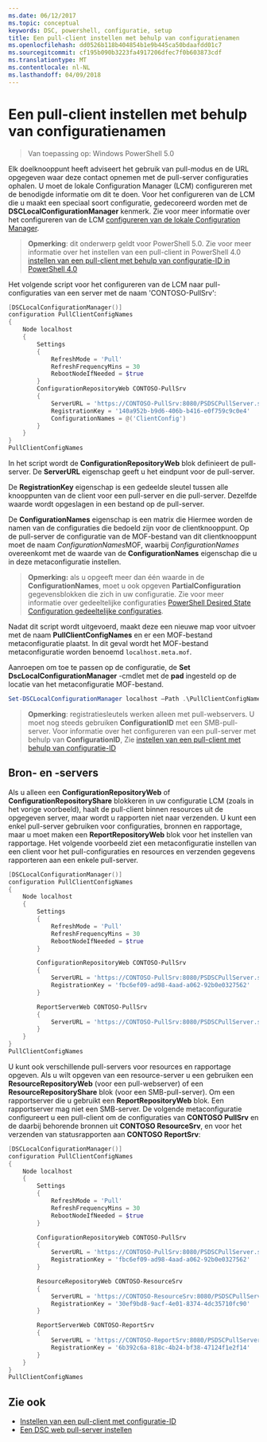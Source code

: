 ```yaml
---
ms.date: 06/12/2017
ms.topic: conceptual
keywords: DSC, powershell, configuratie, setup
title: Een pull-client instellen met behulp van configuratienamen
ms.openlocfilehash: dd0526b118b404854b1e9b445ca50bdaafdd01c7
ms.sourcegitcommit: cf195b090b3223fa4917206dfec7f0b603873cdf
ms.translationtype: MT
ms.contentlocale: nl-NL
ms.lasthandoff: 04/09/2018
---
```

# <a name="setting-up-a-pull-client-using-configuration-names"></a>Een pull-client instellen met behulp van configuratienamen

> Van toepassing op: Windows PowerShell 5.0

Elk doelknooppunt heeft adviseert het gebruik van pull-modus en de URL opgegeven waar deze contact opnemen met de pull-server configuraties ophalen.
U moet de lokale Configuration Manager (LCM) configureren met de benodigde informatie om dit te doen.
Voor het configureren van de LCM die u maakt een speciaal soort configuratie, gedecoreerd worden met de **DSCLocalConfigurationManager** kenmerk.
Zie voor meer informatie over het configureren van de LCM [configureren van de lokale Configuration Manager](metaConfig.md).

> **Opmerking**: dit onderwerp geldt voor PowerShell 5.0.
Zie voor meer informatie over het instellen van een pull-client in PowerShell 4.0 [instellen van een pull-client met behulp van configuratie-ID in PowerShell 4.0](pullClientConfigID4.md)

Het volgende script voor het configureren van de LCM naar pull-configuraties van een server met de naam 'CONTOSO-PullSrv':

```powershell
[DSCLocalConfigurationManager()]
configuration PullClientConfigNames
{
    Node localhost
    {
        Settings
        {
            RefreshMode = 'Pull'
            RefreshFrequencyMins = 30
            RebootNodeIfNeeded = $true
        }
        ConfigurationRepositoryWeb CONTOSO-PullSrv
        {
            ServerURL = 'https://CONTOSO-PullSrv:8080/PSDSCPullServer.svc'
            RegistrationKey = '140a952b-b9d6-406b-b416-e0f759c9c0e4'
            ConfigurationNames = @('ClientConfig')
        }
    }
}
PullClientConfigNames
```

In het script wordt de **ConfigurationRepositoryWeb** blok definieert de pull-server.
De **ServerURL** eigenschap geeft u het eindpunt voor de pull-server.

De **RegistrationKey** eigenschap is een gedeelde sleutel tussen alle knooppunten van de client voor een pull-server en die pull-server.
Dezelfde waarde wordt opgeslagen in een bestand op de pull-server.

De **ConfigurationNames** eigenschap is een matrix die Hiermee worden de namen van de configuraties die bedoeld zijn voor de clientknooppunt.
Op de pull-server de configuratie van de MOF-bestand van dit clientknooppunt moet de naam *ConfigurationNames*MOF, waarbij *ConfigurationNames* overeenkomt met de waarde van de **ConfigurationNames**  eigenschap die u in deze metaconfiguratie instellen.

>**Opmerking:** als u opgeeft meer dan één waarde in de **ConfigurationNames**, moet u ook opgeven **PartialConfiguration** gegevensblokken die zich in uw configuratie.
Zie voor meer informatie over gedeeltelijke configuraties [PowerShell Desired State Configuration gedeeltelijke configuraties](partialConfigs.md).

Nadat dit script wordt uitgevoerd, maakt deze een nieuwe map voor uitvoer met de naam **PullClientConfigNames** en er een MOF-bestand metaconfiguratie plaatst.
In dit geval wordt het MOF-bestand metaconfiguratie worden benoemd `localhost.meta.mof`.

Aanroepen om toe te passen op de configuratie, de **Set DscLocalConfigurationManager** -cmdlet met de **pad** ingesteld op de locatie van het metaconfiguratie MOF-bestand.

```powershell
Set-DSCLocalConfigurationManager localhost –Path .\PullClientConfigNames –Verbose.
```

> **Opmerking**: registratiesleutels werken alleen met pull-webservers.
U moet nog steeds gebruiken **ConfigurationID** met een SMB-pull-server.
Voor informatie over het configureren van een pull-server met behulp van **ConfigurationID**, Zie [instellen van een pull-client met behulp van configuratie-ID](PullClientConfigNames.md)

## <a name="resource-and-report-servers"></a>Bron- en -servers

Als u alleen een **ConfigurationRepositoryWeb** of **ConfigurationRepositoryShare** blokkeren in uw configuratie LCM (zoals in het vorige voorbeeld), haalt de pull-client binnen resources uit de opgegeven server, maar wordt u rapporten niet naar verzenden.
U kunt een enkel pull-server gebruiken voor configuraties, bronnen en rapportage, maar u moet maken een **ReportRepositoryWeb** blok voor het instellen van rapportage.
Het volgende voorbeeld ziet een metaconfiguratie instellen van een client voor het pull-configuraties en resources en verzenden gegevens rapporteren aan een enkele pull-server.

```powershell
[DSCLocalConfigurationManager()]
configuration PullClientConfigNames
{
    Node localhost
    {
        Settings
        {
            RefreshMode = 'Pull'
            RefreshFrequencyMins = 30
            RebootNodeIfNeeded = $true
        }

        ConfigurationRepositoryWeb CONTOSO-PullSrv
        {
            ServerURL = 'https://CONTOSO-PullSrv:8080/PSDSCPullServer.svc'
            RegistrationKey = 'fbc6ef09-ad98-4aad-a062-92b0e0327562'
        }

        ReportServerWeb CONTOSO-PullSrv
        {
            ServerURL = 'https://CONTOSO-PullSrv:8080/PSDSCPullServer.svc'
        }
    }
}
PullClientConfigNames
```

U kunt ook verschillende pull-servers voor resources en rapportage opgeven.
Als u wilt opgeven van een resource-server u een gebruiken een **ResourceRepositoryWeb** (voor een pull-webserver) of een **ResourceRepositoryShare** blok (voor een SMB-pull-server).
Om een rapportserver die u gebruikt een **ReportRepositoryWeb** blok.
Een rapportserver mag niet een SMB-server.
De volgende metaconfiguratie configureert u een pull-client om de configuraties van **CONTOSO PullSrv** en de daarbij behorende bronnen uit **CONTOSO ResourceSrv**, en voor het verzenden van statusrapporten aan  **CONTOSO ReportSrv**:

```powershell
[DSCLocalConfigurationManager()]
configuration PullClientConfigNames
{
    Node localhost
    {
        Settings
        {
            RefreshMode = 'Pull'
            RefreshFrequencyMins = 30
            RebootNodeIfNeeded = $true
        }

        ConfigurationRepositoryWeb CONTOSO-PullSrv
        {
            ServerURL = 'https://CONTOSO-PullSrv:8080/PSDSCPullServer.svc'
            RegistrationKey = 'fbc6ef09-ad98-4aad-a062-92b0e0327562'
        }

        ResourceRepositoryWeb CONTOSO-ResourceSrv
        {
            ServerURL = 'https://CONTOSO-ResourceSrv:8080/PSDSCPullServer.svc'
            RegistrationKey = '30ef9bd8-9acf-4e01-8374-4dc35710fc90'
        }

        ReportServerWeb CONTOSO-ReportSrv
        {
            ServerURL = 'https://CONTOSO-ReportSrv:8080/PSDSCPullServer.svc'
            RegistrationKey = '6b392c6a-818c-4b24-bf38-47124f1e2f14'
        }
    }
}
PullClientConfigNames
```

## <a name="see-also"></a>Zie ook

* [Instellen van een pull-client met configuratie-ID](PullClientConfigNames.md)
* [Een DSC web pull-server instellen](pullServer.md)